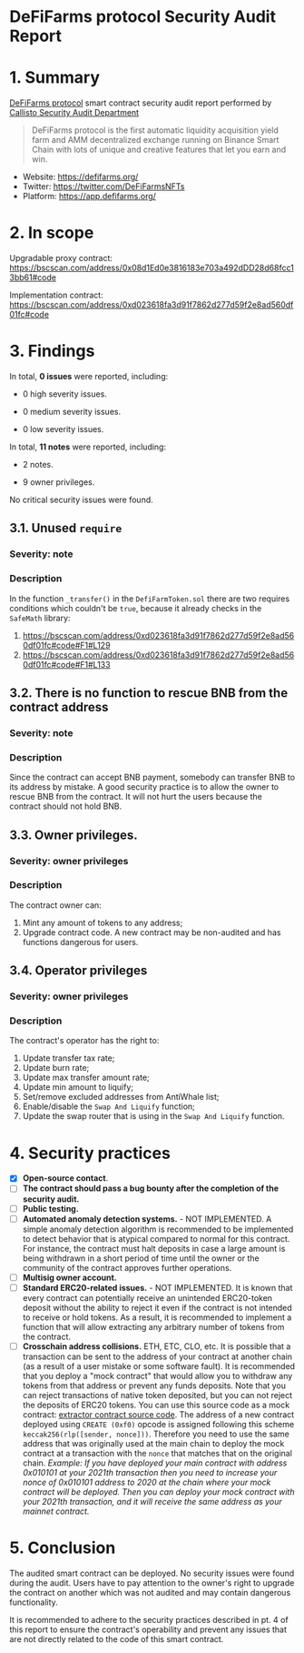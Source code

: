 # DeFiFarms protocol Security Audit Report

# 1. Summary

[DeFiFarms protocol](https://bscscan.com/address/0x08d1Ed0e3816183e703a492dDD28d68fcc13bb61#code) smart contract security audit report performed by [Callisto Security Audit Department](https://github.com/EthereumCommonwealth/Auditing)

>
> DeFiFarms protocol is the first automatic liquidity acquisition yield farm and AMM decentralized exchange running on Binance Smart Chain with lots of unique and creative features that let you earn and win.

- Website: https://defifarms.org/
- Twitter: https://twitter.com/DeFiFarmsNFTs
- Platform: https://app.defifarms.org/

# 2. In scope

Upgradable proxy contract: 
https://bscscan.com/address/0x08d1Ed0e3816183e703a492dDD28d68fcc13bb61#code

Implementation contract: 
https://bscscan.com/address/0xd023618fa3d91f7862d277d59f2e8ad560df01fc#code

# 3. Findings

In total, **0 issues** were reported, including:

- 0 high severity issues.

- 0 medium severity issues.

- 0 low severity issues.

In total, **11 notes** were reported, including:

- 2 notes.

- 9 owner privileges.

No critical security issues were found.

## 3.1. Unused `require`

### Severity: note

### Description

In the function `_transfer()` in the `DefiFarmToken.sol` there are two requires conditions which couldn't be `true`, because it already checks in the `SafeMath` library:
1. https://bscscan.com/address/0xd023618fa3d91f7862d277d59f2e8ad560df01fc#code#F1#L129
2. https://bscscan.com/address/0xd023618fa3d91f7862d277d59f2e8ad560df01fc#code#F1#L133


## 3.2. There is no function to rescue BNB from the contract address

### Severity: note

### Description

Since the contract can accept BNB payment, somebody can transfer BNB to its address by mistake. 
A good security practice is to allow the owner to rescue BNB from the contract. It will not hurt the users because the contract should not hold BNB.



## 3.3. Owner privileges.

### Severity: owner privileges

### Description

The contract owner can:
1. Mint any amount of tokens to any address;
2. Upgrade contract code. A new contract may be non-audited and has functions dangerous for users.


## 3.4. Operator privileges

### Severity: owner privileges

### Description

The contract's operator has the right to:
1. Update transfer tax rate;
2. Update burn rate;
3. Update max transfer amount rate;
4. Update min amount to liquify;
5. Set/remove excluded addresses from AntiWhale list;
6. Enable/disable the `Swap And Liquify` function;
7. Update the swap router that is using in the `Swap And Liquify` function.


# 4. Security practices

- [x] **Open-source contact**.
- [ ] **The contract should pass a bug bounty after the completion of the security audit.**
- [ ] **Public testing.**
- [ ] **Automated anomaly detection systems.** - NOT IMPLEMENTED. A simple anomaly detection algorithm is recommended to be implemented to detect behavior that is atypical compared to normal for this contract. For instance, the contract must halt deposits in case a large amount is being withdrawn in a short period of time until the owner or the community of the contract approves further operations.
- [ ] **Multisig owner account.**
- [ ] **Standard ERC20-related issues.** - NOT IMPLEMENTED. It is known that every contract can potentially receive an unintended ERC20-token deposit without the ability to reject it even if the contract is not intended to receive or hold tokens. As a result, it is recommended to implement a function that will allow extracting any arbitrary number of tokens from the contract.
- [ ] **Crosschain address collisions.** ETH, ETC, CLO, etc. It is possible that a transaction can be sent to the address of your contract at another chain (as a result of a user mistake or some software fault). It is recommended that you deploy a "mock contract" that would allow you to withdraw any tokens from that address or prevent any funds deposits. Note that you can reject transactions of native token deposited, but you can not reject the deposits of ERC20 tokens. You can use this source code as a mock contract: [extractor contract source code](https://github.com/EthereumCommonwealth/GNT-emergency-extractor-contract/blob/master/extractor.sol). The address of a new contract deployed using `CREATE (0xf0)` opcode is assigned following this scheme `keccak256(rlp([sender, nonce]))`. Therefore you need to use the same address that was originally used at the main chain to deploy the mock contract at a transaction with the `nonce` that matches that on the original chain. _Example: If you have deployed your main contract with address 0x010101 at your 2021th transaction then you need to increase your nonce of 0x010101 address to 2020 at the chain where your mock contract will be deployed. Then you can deploy your mock contract with your 2021th transaction, and it will receive the same address as your mainnet contract._

# 5. Conclusion

The audited smart contract can be deployed. No security issues were found during the audit. Users have to pay attention to the owner's right to upgrade the contract on another which was not audited and may contain dangerous functionality.

It is recommended to adhere to the security practices described in pt. 4 of this report to ensure the contract's operability and prevent any issues that are not directly related to the code of this smart contract.

